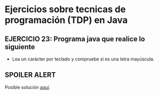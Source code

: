 # Ejercicios sobre tecnicas de programación (TDP) en Java

## EJERCICIO 23: Programa java que realice lo siguiente

* Lea un carácter por teclado y compruebe si es una letra mayúscula.

## SPOILER ALERT

Posible solución [aquí](http://puntocomnoesunlenguaje.blogspot.com.es/2012/07/java-ejercicios-basicos-condicional-1.html).
